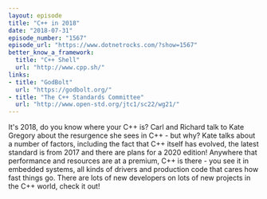 ```yaml
---
layout: episode
title: "C++ in 2018"
date: "2018-07-31"
episode_number: "1567"
episode_url: "https://www.dotnetrocks.com/?show=1567"
better_know_a_framework:
  title: "C++ Shell"
  url: "http://www.cpp.sh/"
links:
- title: "GodBolt"
  url: "https://godbolt.org/"
- title: "The C++ Standards Committee"
  url: "http://www.open-std.org/jtc1/sc22/wg21/"
---
```


It's 2018, do you know where your C++ is? Carl and Richard talk to Kate Gregory about the resurgence she sees in C++ - but why? Kate talks about a number of factors, including the fact that C++ itself has evolved, the latest standard is from 2017 and there are plans for a 2020 edition! Anywhere that performance and resources are at a premium, C++ is there - you see it in embedded systems, all kinds of drivers and production code that cares how fast things go. There are lots of new developers on lots of new projects in the C++ world, check it out!
